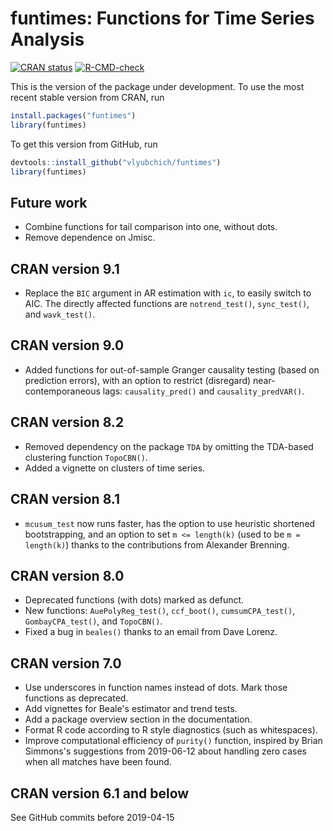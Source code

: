 # funtimes: Functions for Time Series Analysis

[![CRAN status](https://www.r-pkg.org/badges/version/funtimes)](https://CRAN.R-project.org/package=funtimes)
[![R-CMD-check](https://github.com/vlyubchich/funtimes/actions/workflows/check-standard.yaml/badge.svg)](https://github.com/vlyubchich/funtimes/actions/workflows/check-standard.yaml)

This is the version of the package under development. To use the most recent stable version from CRAN, run
```r
install.packages("funtimes")
library(funtimes)
```

To get this version from GitHub, run
```r
devtools::install_github("vlyubchich/funtimes")
library(funtimes)
```

## Future work

-   Combine functions for tail comparison into one, without dots.
-   Remove dependence on Jmisc.

## CRAN version 9.1

-   Replace the `BIC` argument in AR estimation with `ic`, to easily switch to AIC. 
The directly affected functions are `notrend_test()`, `sync_test()`, and `wavk_test()`.

## CRAN version 9.0

- Added functions for out-of-sample Granger causality testing (based on prediction errors), with an option to restrict (disregard) near-contemporaneous lags: `causality_pred()` and `causality_predVAR()`.

## CRAN version 8.2

- Removed dependency on the package `TDA` by omitting the TDA-based clustering function `TopoCBN()`.
- Added a vignette on clusters of time series.

## CRAN version 8.1

- `mcusum_test` now runs faster, has the option to use heuristic shortened bootstrapping, and an option to set `m <= length(k)` (used to be `m = length(k)`) thanks to the contributions from Alexander Brenning.

## CRAN version 8.0

-   Deprecated functions (with dots) marked as defunct. <!-- https://devguide.ropensci.org/evolution.html  -->
-   New functions: `AuePolyReg_test()`, `ccf_boot()`, `cumsumCPA_test()`, `GombayCPA_test()`, and `TopoCBN()`.
-   Fixed a bug in `beales()` thanks to an email from Dave Lorenz.

## CRAN version 7.0

-   Use underscores in function names instead of dots. Mark those functions as deprecated. <!-- https://mirai-solutions.ch/news/2017/12/05/roxygen2-deprecate/ https://devguide.ropensci.org/evolution.html -->
-   Add vignettes for Beale's estimator and trend tests.
-   Add a package overview section in the documentation.
-   Format R code according to R style diagnostics (such as whitespaces).
-   Improve computational efficiency of `purity()` function, inspired by Brian Simmons's suggestions from 2019-06-12 about handling zero cases when all matches have been found.

## CRAN version 6.1 and below

See GitHub commits before 2019-04-15
